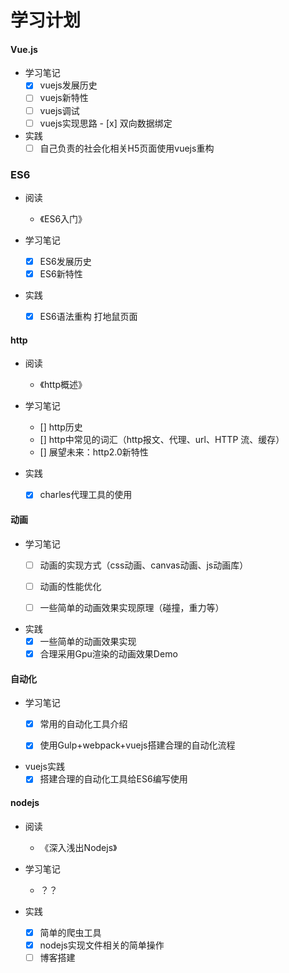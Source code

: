 # 学习计划

#### Vue.js

- 学习笔记
  - [x] vuejs发展历史
  - [ ] vuejs新特性
  - [ ] vuejs调试
  - [ ] vuejs实现思路
        - [x] 双向数据绑定
- 实践
  - [ ] 自己负责的社会化相关H5页面使用vuejs重构

### ES6

- 阅读
  - 《ES6入门》


- 学习笔记
  - [x] ES6发展历史
  - [x] ES6新特性
- 实践
  - [x] ES6语法重构 打地鼠页面

#### http

- 阅读
  - 《http概述》


- 学习笔记
  - [] http历史
  - [] http中常见的词汇（http报文、代理、url、HTTP 流、缓存）
  - [] 展望未来：http2.0新特性


- 实践
  - [x] charles代理工具的使用

#### 动画

- 学习笔记
  - [ ] 动画的实现方式（css动画、canvas动画、js动画库）
  - [ ] 动画的性能优化
  - [ ] 一些简单的动画效果实现原理（碰撞，重力等）


- 实践
  - [x] 一些简单的动画效果实现
  - [x] 合理采用Gpu渲染的动画效果Demo

#### 自动化

- 学习笔记
  - [x] 常用的自动化工具介绍
  - [x] 使用Gulp+webpack+vuejs搭建合理的自动化流程


- vuejs实践
  - [x] 搭建合理的自动化工具给ES6编写使用

#### nodejs

- 阅读
  - 《深入浅出Nodejs》


- 学习笔记
  - ？？


- 实践
  - [x] 简单的爬虫工具
  - [x] nodejs实现文件相关的简单操作
  - [ ] 博客搭建